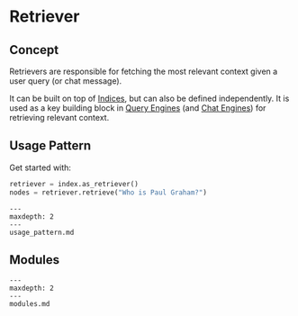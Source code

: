 
# Retriever

## Concept

Retrievers are responsible for fetching the most relevant context given a user query (or chat message).  

It can be built on top of [Indices](/how_to/index/root.md), but can also be defined independently.
It is used as a key building block in [Query Engines](/how_to/query_engine/root.md) (and [Chat Engines](/how_to/chat_engine/root.md)) for retrieving relevant context.

## Usage Pattern

Get started with:
```python
retriever = index.as_retriever()
nodes = retriever.retrieve("Who is Paul Graham?")
```

```{toctree}
---
maxdepth: 2
---
usage_pattern.md
```


## Modules
```{toctree}
---
maxdepth: 2
---
modules.md
```